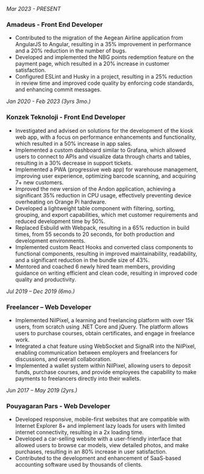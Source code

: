 *Mar 2023 - PRESENT*
### Amadeus - Front End Developer
- Contributed to the migration of the Aegean Airline application from AngularJS to Angular, resulting in a 35% improvement in performance and a 20% reduction in the number of bugs.
- Developed and implemented the NBG points redemption feature on the payment page, which resulted in a 20% increase in customer satisfaction.
- Configured ESLint and Husky in a project, resulting in a 25% reduction in review time and improved code quality by enforcing code standards, and enhancing commit messages.



*Jan 2020 - Feb 2023 (3yrs 3mo.)*
### Konzek Teknoloji - Front End Developer
- Investigated and advised on solutions for the development of the kiosk web app, with a focus on performance enhancements and functionality, which resulted in a 50% increase in app sales.
- Implemented a custom dashboard similar to Grafana, which allowed users to connect to APIs and visualize data through charts and tables, resulting in a 30% decrease in support tickets.
- Implemented a PWA (progressive web app) for warehouse management, improving user experience, optimizing barcode scanning, and acquiring 7+ new customers.
- Improved the new version of the Andon application, achieving a significant 35% reduction in CPU usage, effectively preventing device overheating on Orange Pi hardware.
- Developed a lightweight table component with filtering, sorting, grouping, and export capabilities, which met customer requirements and reduced development time by 50%.
- Replaced Esbuild with Webpack, resulting in a 65% reduction in build times, from 55 seconds to 20 seconds, for both production and development environments.
- Implemented custom React Hooks and converted class components to functional components, resulting in improved maintainability, readability, and a significant reduction in the bundle size of 43%.
- Mentored and coached 6 newly hired team members, providing guidance on writing efficient and clean code, resulting in improved code quality and productivity.


*Jul 2019 – Dec 2019 (6mo.)*
### Freelancer – Web Developer	
- Implemented NilPixel, a learning and freelancing platform with over 15k users, from scratch using .NET Core and jQuery. The platform allows users to purchase courses, obtain certificates, and engage in freelance work.
- Integrated a chat feature using WebSocket and SignalR into the NilPixel, enabling communication between employers and freelancers for discussions, and overall collaboration.
- Implemented a wallet system within NilPixel, allowing users to deposit funds, purchase courses, and provide employees the capability to make payments to freelancers directly into their wallets.



*Jun 2017 – May 2019 (2yrs.)*
### Pouyagaran Pars - Web Developer
- Developed responsive, mobile-first websites that are compatible with Internet Explorer 8+ and implement lazy loads for users with limited internet connectivity, resulting in a 2x loading time.
- Developed a car-selling website with a user-friendly interface that allowed users to browse car models, view detailed photos, and make purchases, resulting in an 80% increase in user satisfaction.
- Contributed to the development and enhancement of SaaS-based accounting software used by thousands of clients.
